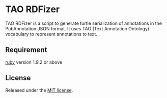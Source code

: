# TAO RDFizer

TAO RDFizer is a script to generate turtle serialization of annotations in the PubAnnotation JSON format.
It uses TAO (Text Annotation Ontology) vocabulary to represent annotations to text.

## Requirement

[ruby](https://www.ruby-lang.org/) version 1.9.2 or above

## License

Released under the [MIT license](http://opensource.org/licenses/MIT).

